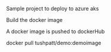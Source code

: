Sample project to deploy to azure aks 

Build the docker image 
 
 A docker image is pushed to dockerHub 
   
   docker pull tushpatt/demo:demoimage
